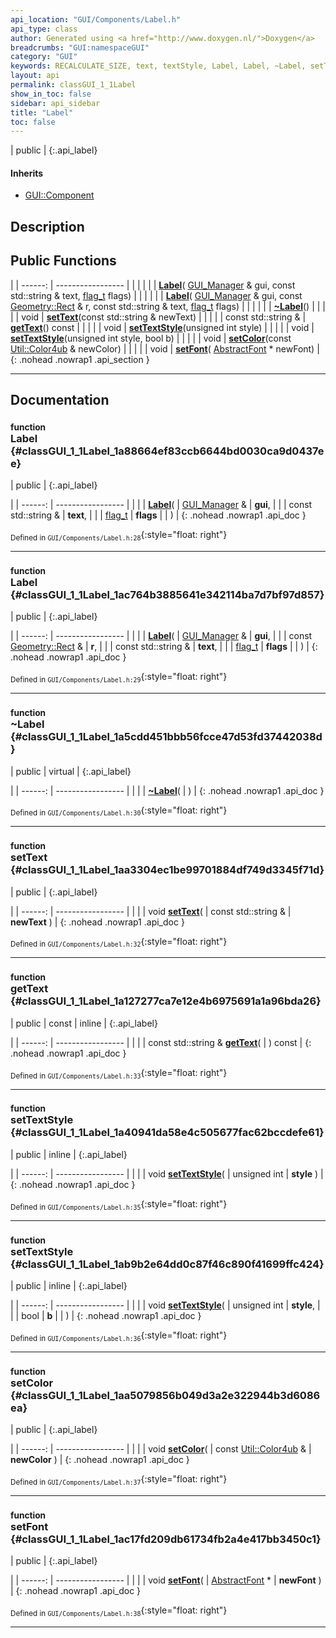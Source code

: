 ```yaml
---
api_location: "GUI/Components/Label.h"
api_type: class
author: Generated using <a href="http://www.doxygen.nl/">Doxygen</a>
breadcrumbs: "GUI:namespaceGUI"
category: "GUI"
keywords: RECALCULATE_SIZE, text, textStyle, Label, Label, ~Label, setText, getText, setTextStyle, setTextStyle, setColor, setFont, doDisplay, doLayout
layout: api
permalink: classGUI_1_1Label
show_in_toc: false
sidebar: api_sidebar
title: "Label"
toc: false
---
```


| public |
{:.api_label}

#### Inherits

* [GUI::Component](classGUI_1_1Component)


## Description





## Public Functions

|
| ------: | ----------------- |
|  | |
|  | **[Label](#classGUI_1_1Label_1a88664ef83ccb6644bd0030ca9d0437ee)**( [GUI_Manager](classGUI_1_1GUI%5F%5FManager) & gui, const std::string & text,  [flag_t](classGUI_1_1Component#classGUI_1_1Component_1aa86a1fd78119640545900da0f8f620bd)  flags) |
|  | |
|  | **[Label](#classGUI_1_1Label_1ac764b3885641e342114ba7d7bf97d857)**( [GUI_Manager](classGUI_1_1GUI%5F%5FManager) & gui, const [Geometry::Rect](namespaceGeometry#namespaceGeometry_1acedeea2f6bddd99f077df6f73901a875) & r, const std::string & text,  [flag_t](classGUI_1_1Component#classGUI_1_1Component_1aa86a1fd78119640545900da0f8f620bd)  flags) |
|  | |
|  | **[~Label](#classGUI_1_1Label_1a5cdd451bbb56fcce47d53fd37442038d)**() |
|  | |
| void | **[setText](#classGUI_1_1Label_1aa3304ec1be99701884df749d3345f71d)**(const std::string & newText) |
|  | |
| const std::string & | **[getText](#classGUI_1_1Label_1a127277ca7e12e4b6975691a1a96bda26)**() const |
|  | |
| void | **[setTextStyle](#classGUI_1_1Label_1a40941da58e4c505677fac62bccdefe61)**(unsigned int style) |
|  | |
| void | **[setTextStyle](#classGUI_1_1Label_1ab9b2e64dd0c87f46c890f41699ffc424)**(unsigned int style, bool b) |
|  | |
| void | **[setColor](#classGUI_1_1Label_1aa5079856b049d3a2e322944b3d6086ea)**(const [Util::Color4ub](classUtil_1_1Color4ub) & newColor) |
|  | |
| void | **[setFont](#classGUI_1_1Label_1ac17fd209db61734fb2a4e417bb3450c1)**( [AbstractFont](classGUI_1_1AbstractFont) * newFont) |
{: .nohead .nowrap1 .api_section }


-------------------------------------------------------------------

## Documentation

### <small>function</small><br/> Label {#classGUI_1_1Label_1a88664ef83ccb6644bd0030ca9d0437ee}

| public |
{:.api_label}

|
| ------: | ----------------- |
|  |
|  **[Label](#classGUI_1_1Label_1a88664ef83ccb6644bd0030ca9d0437ee)**( |  [GUI_Manager](classGUI_1_1GUI%5F%5FManager) & | **gui**, |
| | const std::string & | **text**, |
| |  [flag_t](classGUI_1_1Component#classGUI_1_1Component_1aa86a1fd78119640545900da0f8f620bd)  | **flags** |
|   ) |
{: .nohead .nowrap1 .api_doc }





<sub>Defined in `GUI/Components/Label.h:28`</sub>{:style="float: right"}

-------------------------------------------------------------------

### <small>function</small><br/> Label {#classGUI_1_1Label_1ac764b3885641e342114ba7d7bf97d857}

| public |
{:.api_label}

|
| ------: | ----------------- |
|  |
|  **[Label](#classGUI_1_1Label_1ac764b3885641e342114ba7d7bf97d857)**( |  [GUI_Manager](classGUI_1_1GUI%5F%5FManager) & | **gui**, |
| | const [Geometry::Rect](namespaceGeometry#namespaceGeometry_1acedeea2f6bddd99f077df6f73901a875) & | **r**, |
| | const std::string & | **text**, |
| |  [flag_t](classGUI_1_1Component#classGUI_1_1Component_1aa86a1fd78119640545900da0f8f620bd)  | **flags** |
|   ) |
{: .nohead .nowrap1 .api_doc }





<sub>Defined in `GUI/Components/Label.h:29`</sub>{:style="float: right"}

-------------------------------------------------------------------

### <small>function</small><br/> ~Label {#classGUI_1_1Label_1a5cdd451bbb56fcce47d53fd37442038d}

| public | virtual |
{:.api_label}

|
| ------: | ----------------- |
|  |
|  **[~Label](#classGUI_1_1Label_1a5cdd451bbb56fcce47d53fd37442038d)**( |  ) |
{: .nohead .nowrap1 .api_doc }





<sub>Defined in `GUI/Components/Label.h:30`</sub>{:style="float: right"}

-------------------------------------------------------------------

### <small>function</small><br/> setText {#classGUI_1_1Label_1aa3304ec1be99701884df749d3345f71d}

| public |
{:.api_label}

|
| ------: | ----------------- |
|  |
| void **[setText](#classGUI_1_1Label_1aa3304ec1be99701884df749d3345f71d)**( | const std::string & | **newText** ) |
{: .nohead .nowrap1 .api_doc }





<sub>Defined in `GUI/Components/Label.h:32`</sub>{:style="float: right"}

-------------------------------------------------------------------

### <small>function</small><br/> getText {#classGUI_1_1Label_1a127277ca7e12e4b6975691a1a96bda26}

| public | const | inline |
{:.api_label}

|
| ------: | ----------------- |
|  |
| const std::string & **[getText](#classGUI_1_1Label_1a127277ca7e12e4b6975691a1a96bda26)**( |  ) const |
{: .nohead .nowrap1 .api_doc }





<sub>Defined in `GUI/Components/Label.h:33`</sub>{:style="float: right"}

-------------------------------------------------------------------

### <small>function</small><br/> setTextStyle {#classGUI_1_1Label_1a40941da58e4c505677fac62bccdefe61}

| public | inline |
{:.api_label}

|
| ------: | ----------------- |
|  |
| void **[setTextStyle](#classGUI_1_1Label_1a40941da58e4c505677fac62bccdefe61)**( | unsigned int | **style** ) |
{: .nohead .nowrap1 .api_doc }





<sub>Defined in `GUI/Components/Label.h:35`</sub>{:style="float: right"}

-------------------------------------------------------------------

### <small>function</small><br/> setTextStyle {#classGUI_1_1Label_1ab9b2e64dd0c87f46c890f41699ffc424}

| public | inline |
{:.api_label}

|
| ------: | ----------------- |
|  |
| void **[setTextStyle](#classGUI_1_1Label_1ab9b2e64dd0c87f46c890f41699ffc424)**( | unsigned int | **style**, |
| | bool | **b** |
|   ) |
{: .nohead .nowrap1 .api_doc }





<sub>Defined in `GUI/Components/Label.h:36`</sub>{:style="float: right"}

-------------------------------------------------------------------

### <small>function</small><br/> setColor {#classGUI_1_1Label_1aa5079856b049d3a2e322944b3d6086ea}

| public |
{:.api_label}

|
| ------: | ----------------- |
|  |
| void **[setColor](#classGUI_1_1Label_1aa5079856b049d3a2e322944b3d6086ea)**( | const [Util::Color4ub](classUtil_1_1Color4ub) & | **newColor** ) |
{: .nohead .nowrap1 .api_doc }





<sub>Defined in `GUI/Components/Label.h:37`</sub>{:style="float: right"}

-------------------------------------------------------------------

### <small>function</small><br/> setFont {#classGUI_1_1Label_1ac17fd209db61734fb2a4e417bb3450c1}

| public |
{:.api_label}

|
| ------: | ----------------- |
|  |
| void **[setFont](#classGUI_1_1Label_1ac17fd209db61734fb2a4e417bb3450c1)**( |  [AbstractFont](classGUI_1_1AbstractFont) * | **newFont** ) |
{: .nohead .nowrap1 .api_doc }





<sub>Defined in `GUI/Components/Label.h:38`</sub>{:style="float: right"}

-------------------------------------------------------------------

